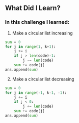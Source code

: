 ## What Did I Learn?

### In this challenge I learned:

1. Make a circular list increasing
```python
sum = 0
for j in range(1, k+1):
    j += i
    if j > len(code)-1:
        j -= len(code)
    sum += code[j]
ans.append(sum)
```

2. Make a circular list decreasing
```python
sum = 0
for j in range(-1, k-1, -1):
    j += i
    if j < 0:
        j += len(code)
    sum += code[j]
ans.append(sum)
```